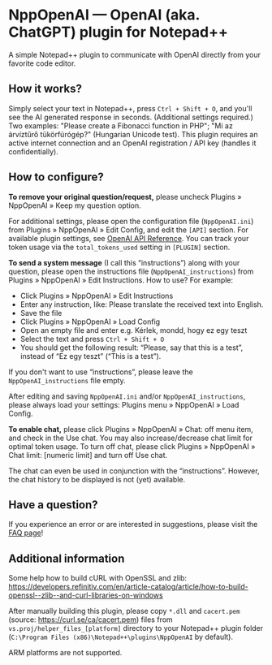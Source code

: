 # NppOpenAI — OpenAI (aka. ChatGPT) plugin for Notepad++
A simple Notepad++ plugin to communicate with OpenAI directly from your favorite code editor.

How it works?
-------------

Simply select your text in Notepad++, press `Ctrl + Shift + O`, and you'll see the AI generated response in seconds. (Additional settings required.) Two examples: "Please create a Fibonacci function in PHP"; "Mi az árvíztűrő tükörfúrógép?" (Hungarian Unicode test). This plugin requires an active internet connection and an OpenAI registration / API key (handles it confidentially).

How to configure?
-----------------

**To remove your original question/request,** please uncheck Plugins » NppOpenAI » Keep my question option.

For additional settings, please open the configuration file (`NppOpenAI.ini`) from Plugins » NppOpenAI » Edit Config, and edit the `[API]` section. For available plugin settings, see [OpenAI API Reference](https://platform.openai.com/docs/api-reference/completions). You can track your token usage via the `total_tokens_used` setting in `[PLUGIN]` section.

**To send a system message** (I call this “instructions”) along with your question, please open the instructions file (`NppOpenAI_instructions`) from Plugins » NppOpenAI » Edit Instructions. How to use? For example:
* Click Plugins » NppOpenAI » Edit Instructions
* Enter any instruction, like: Please translate the received text into English.
* Save the file
* Click Plugins » NppOpenAI » Load Config
* Open an empty file and enter e.g. Kérlek, mondd, hogy ez egy teszt
* Select the text and press `Ctrl + Shift + O`
* You should get the following result: “Please, say that this is a test”, instead of “Ez egy teszt” (“This is a test”).

If you don't want to use “instructions”, please leave the `NppOpenAI_instructions` file empty.

After editing and saving `NppOpenAI.ini` and/or `NppOpenAI_instructions`, please always load your settings: Plugins menu » NppOpenAI » Load Config.

**To enable chat,** please click Plugins » NppOpenAI » Chat: off menu item, and check in the Use chat. You may also increase/decrease chat limit for optimal token usage. To turn off chat, please click Plugins » NppOpenAI » Chat limit: [numeric limit] and turn off Use chat.

The chat can even be used in conjunction with the “instructions”. However, the chat history to be displayed is not (yet) available.

Have a question?
----------------

If you experience an error or are interested in suggestions, please visit the [FAQ page](https://github.com/Krazal/nppopenai/wiki/FAQ)!

Additional information
----------------------

Some help how to build cURL with OpenSSL and zlib:
https://developers.refinitiv.com/en/article-catalog/article/how-to-build-openssl--zlib--and-curl-libraries-on-windows

After manually building this plugin, please copy `*.dll` and `cacert.pem` (source: https://curl.se/ca/cacert.pem) files from `vs.proj/helper_files_[platform]` directory to your Notepad++ plugin folder (`C:\Program Files (x86)\Notepad++\plugins\NppOpenAI` by default).

ARM platforms are not supported.
